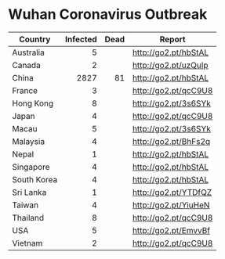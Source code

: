 # Wuhan Coronavirus Outbreak

| Country     | Infected | Dead | Report
|-------------|---------:|-----:|----------------------
| Australia   |        5 |      | http://go2.pt/hbStAL
| Canada      |        2 |      | http://go2.pt/uzQuIp
| China       |     2827 |   81 | http://go2.pt/hbStAL
| France      |        3 |      | http://go2.pt/qcC9U8
| Hong Kong   |        8 |      | http://go2.pt/3s6SYk
| Japan       |        4 |      | http://go2.pt/qcC9U8
| Macau       |        5 |      | http://go2.pt/3s6SYk
| Malaysia    |        4 |      | http://go2.pt/BhFs2q
| Nepal       |        1 |      | http://go2.pt/hbStAL
| Singapore   |        4 |      | http://go2.pt/hbStAL
| South Korea |        4 |      | http://go2.pt/hbStAL
| Sri Lanka   |        1 |      | http://go2.pt/YTDfQZ
| Taiwan      |        4 |      | http://go2.pt/YiuHeN
| Thailand    |        8 |      | http://go2.pt/qcC9U8
| USA         |        5 |      | http://go2.pt/EmvvBf
| Vietnam     |        2 |      | http://go2.pt/qcC9U8

